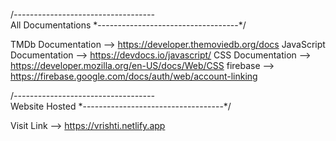 /*-----------------------------------*\
           All Documentations
\*-----------------------------------*/

TMDb Documentation --> https://developer.themoviedb.org/docs
JavaScript Documentation --> https://devdocs.io/javascript/
CSS Documentation --> https://developer.mozilla.org/en-US/docs/Web/CSS
firebase --> https://firebase.google.com/docs/auth/web/account-linking


/*-----------------------------------*\
           Website Hosted
\*-----------------------------------*/

Visit Link --> https://vrishti.netlify.app
